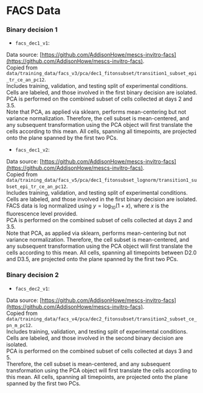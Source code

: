 # FACS Data

### Binary decision 1

- `facs_dec1_v1`: 

Data source: [https://github.com/AddisonHowe/mescs-invitro-facs](https://github.com/AddisonHowe/mescs-invitro-facs). \
Copied from `data/training_data/facs_v3/pca/dec1_fitonsubset/transition1_subset_epi_tr_ce_an_pc12`. \
Includes training, validation, and testing split of experimental conditions. \
Cells are labeled, and those involved in the first binary decision are isolated. \
PCA is performed on the combined subset of cells collected at days 2 and 3.5. \
Note that PCA, as applied via sklearn, performs mean-centering but not variance normalization.
Therefore, the cell subset is mean-centered, and any subsequent transformation using the PCA object will first translate the cells according to this mean.
All cells, spanning all timepoints, are projected onto the plane spanned by the first two PCs.

- `facs_dec1_v2`: 

Data source: [https://github.com/AddisonHowe/mescs-invitro-facs](https://github.com/AddisonHowe/mescs-invitro-facs). \
Copied from `data/training_data/facs_v5/pca/dec1_fitonsubset_lognorm/transition1_subset_epi_tr_ce_an_pc12`. \
Includes training, validation, and testing split of experimental conditions. \
Cells are labeled, and those involved in the first binary decision are isolated. \
FACS data is log normalized using $y=\log_{10}(1+x)$, where $x$ is the fluorescence level provided. \
PCA is performed on the combined subset of cells collected at days 2 and 3.5. \
Note that PCA, as applied via sklearn, performs mean-centering but not variance normalization.
Therefore, the cell subset is mean-centered, and any subsequent transformation using the PCA object will first translate the cells according to this mean.
All cells, spanning all timepoints between D2.0 and D3.5, are projected onto the plane spanned by the first two PCs.

### Binary decision 2

- `facs_dec2_v1`: 

Data source: [https://github.com/AddisonHowe/mescs-invitro-facs](https://github.com/AddisonHowe/mescs-invitro-facs). \
Copied from `data/training_data/facs_v4/pca/dec2_fitonsubset/transition2_subset_ce_pn_m_pc12`. \
Includes training, validation, and testing split of experimental conditions. \
Cells are labeled, and those involved in the second binary decision are isolated. \
PCA is performed on the combined subset of cells collected at days 3 and 5. \
Therefore, the cell subset is mean-centered, and any subsequent transformation using the PCA object will first translate the cells according to this mean.
All cells, spanning all timepoints, are projected onto the plane spanned by the first two PCs.
